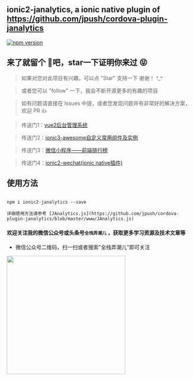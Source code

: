 ## ionic2-janalytics, a ionic native plugin of https://github.com/jpush/cordova-plugin-janalytics

[![npm version](https://img.shields.io/npm/v/ngx-modal-dialog.svg)](https://www.npmjs.com/package/ionic2-janalytics)

## 来了就留个 :feet:吧，star一下证明你来过  :stuck_out_tongue_closed_eyes:

>  如果对您对此项目有兴趣，可以点 "Star" 支持一下 谢谢！ ^_^

>  或者您可以 "follow" 一下，我会不断开源更多的有趣的项目

>  如有问题请直接在 Issues 中提，或者您发现问题并有非常好的解决方案，欢迎 PR 👍


>  传送门1：[vue2后台管理系统](https://github.com/Alex-0407/vue2-admin-grace)

>  传送门2：[ionic3-awesome自定义常用组件及实例](https://github.com/Alex-0407/ionic3-awesome)

>  传送门3：[微信小程序——前端排行榜](https://github.com/Alex-0407/weapp-web-rank)

>  传送门4：[ionic2-wechat(ionic native插件)](https://github.com/Alex-0407/ionic2-wechat)


## 使用方法

```

npm i ionic2-janalytics --save

详细使用方法请参考 [JAnalytics.js](https://github.com/jpush/cordova-plugin-janalytics/blob/master/www/JAnalytics.js)

```

#### 欢迎关注我的微信公众号或头条号`全栈弄潮儿` ，获取更多学习资源及技术文章等

* 微信公众号二维码，扫一扫或者搜索"全栈弄潮儿"即可关注

<img src="https://github.com/alex-0407/weapp-web-rank/blob/master/images/qrcode.png" width="320px" style="display:inline;">
